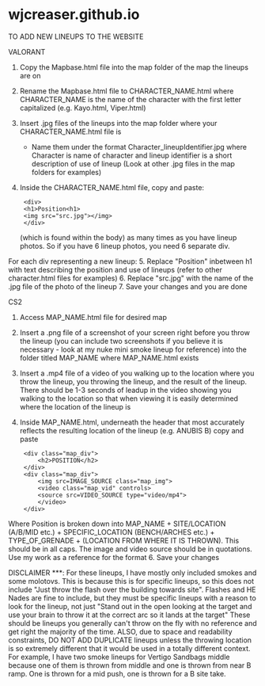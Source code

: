 # wjcreaser.github.io

TO ADD NEW LINEUPS TO THE WEBSITE

VALORANT
1. Copy the Mapbase.html file into the map folder of the map the lineups are on
2. Rename the Mapbase.html file to CHARACTER_NAME.html where CHARACTER_NAME is the name of the character with the first letter capitalized (e.g. Kayo.html, Viper.html)
3. Insert .jpg files of the lineups into the map folder where your CHARACTER_NAME.html file is
    - Name them under the format Character_lineupIdentifier.jpg where Character is name of character and lineup identifier is a short description of use of lineup
    (Look at other .jpg files in the map folders for examples)
4. Inside the CHARACTER_NAME.html file, copy and paste:

		<div>
		<h1>Position<h1>
		<img src="src.jpg"></img>
		</div>
	
   (which is found within the body) as many times as you have lineup photos. So if you have 6 lineup photos, you need 6 separate div.

For each div representing a new lineup:
  5. Replace "Position" inbetween h1 with text describing the position and use of lineups (refer to other character.html files for examples)
  6. Replace "src.jpg" with the name of the .jpg file of the photo of the lineup
7. Save your changes and you are done

CS2
1. Access MAP_NAME.html file for desired map
2. Insert a .png file of a screenshot of your screen right before you throw the lineup (you can include two screenshots if you believe it is necessary - look at my nuke mini smoke lineup for reference) into the folder titled MAP_NAME where MAP_NAME.html exists
3. Insert a .mp4 file of a video of you walking up to the location where you throw the lineup, you throwing the lineup, and the result of the lineup. There should be 1-3 seconds of leadup in the video showing you walking to the location so that when viewing it is easily determined where the location of the lineup is
4. Inside MAP_NAME.html, underneath the header that most accurately reflects the resulting location of the lineup (e.g. ANUBIS B) copy and paste

   		<div class="map_div">
		    <h2>POSITION</h2>
		</div>
		<div class="map_div">
		    <img src=IMAGE_SOURCE class="map_img">
		    <video class="map_vid" controls>
			<source src=VIDEO_SOURCE type="video/mp4">
		    </video>
		</div>

  Where Position is broken down into MAP_NAME + SITE/LOCATION (A/B/MID etc.) + SPECIFIC_LOCATION (BENCH/ARCHES etc.) + TYPE_OF_GRENADE + (LOCATION FROM WHERE IT IS THROWN). This should be in all caps. The image and video source should be in quotations. Use my work as a reference for the format
6. Save your changes

DISCLAIMER ***: For these lineups, I have mostly only included smokes and some molotovs. This is because this is for specific lineups, so this does not include "Just throw the flash over the building towards site". Flashes and HE Nades are fine to include, but they must be specific lineups with a reason to look for the lineup, not just "Stand out in the open looking at the target and use your brain to throw it at the correct arc so it lands at the target" These should be lineups you generally can't throw on the fly with no reference and get right the majority of the time. ALSO, due to space and readability constraints, DO NOT ADD DUPLICATE lineups unless the throwing location is so extremely different that it would be used in a totally different context. For example, I have two smoke lineups for Vertigo Sandbags middle because one of them is thrown from middle and one is thrown from near B ramp. One is thrown for a mid push, one is thrown for a B site take.
